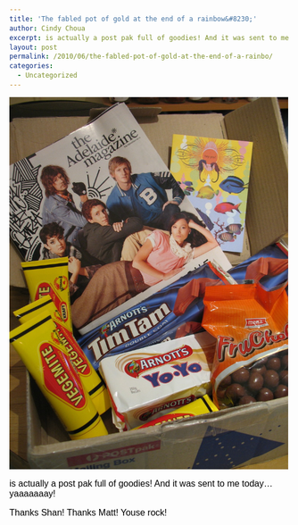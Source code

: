 ```yaml
---
title: 'The fabled pot of gold at the end of a rainbow&#8230;'
author: Cindy Choua
excerpt: is actually a post pak full of goodies! And it was sent to me today...yaaaaaaay!Thanks Shan! Thanks Matt! Youse rock!
layout: post
permalink: /2010/06/the-fabled-pot-of-gold-at-the-end-of-a-rainbo/
categories:
  - Uncategorized
---
```

<div class='p_embed p_image_embed'>
  <a href="/wp-content/uploads/2010/06/img_3650-scaled-1000.jpg"><img alt="Img_3650" height="667" src="/wp-content/uploads/2010/06/img_3650-scaled-1000.jpg?w=225" width="500" /></a>
</div></p> 

<div style="font-family:arial, helvetica, sans-serif;font-size:12pt;color:#000000;">
  <div>
    is actually a post pak full of goodies! And it was sent to me today&#8230;yaaaaaaay!
  </div>
  
  <p />
  
  <div>
    Thanks Shan! Thanks Matt! Youse rock!
  </div>
  
  <p />
</div>